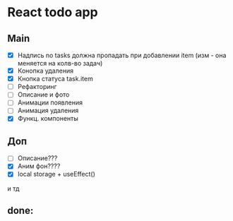 <h1>React todo app</h1>

<h2>Main</h2>

- [x] Надпись no tasks должна пропадать при добавлении item (изм - она меняется на колв-во задач)
- [x] Конопка удаления
- [x] Кнопка статуса task.item
- [ ] Рефакторинг
- [ ] Описание и фото
- [ ] Анимации появления
- [ ] Анимация удаления
- [x] Функц. компоненты

<h2>Доп</h2>

- [ ] Описание???
- [x] Аним фон????
- [x] local storage + useEffect()

и тд

<h2>done:</h2>





